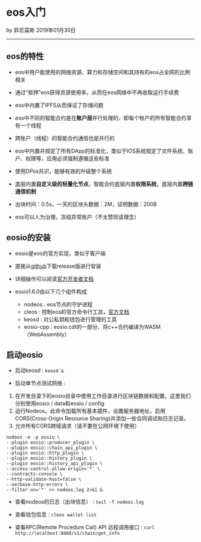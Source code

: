 

# eos入门

by 菲尼莫斯 2019年01月30日

---

## eos的特性

* eos中用户能使用的网络资源、算力和存储空间和其持有的eos占全网的比例相关

* 通过“抵押”eos获得资源使用率，从而在eos网络中不再收取运行手续费

* eos中内置了IPFS从而保证了存储问题

* eos中不同的智能合约是在**账户层**并行处理的，即每个账户的所有智能合约享有一个线程

* 跨账户（线程）的智能合约通信也是并行的

* eos中内置并规定了所有DApp的标准化，类似于IOS系统规定了文件系统、账户、权限等，应用必须强制遵循这些标准

* 使用DPos共识，能够有效的升级整个系统

* 底层内置**自定义级的轻量化节点**，智能合约底层内置**权限系统**，底层内置**跨链通信机制**

* 出块时间：0.5s，一天的区块头数据：2M，证明数据：200B

* eos可以人为治理，冻结异常账户（不太赞同该理念）

## eosio的安装

* eosio是eos的官方实现，类似于客户端

* 直接从[github](https://github.com/EOSIO/eos)下载release版进行安装

* 详细操作可以阅读[官方开发者文档](https://developers.eos.io/eosio-home/docs/)

* eosio1.6.0由以下几个组件构成
    * nodeos : eos节点的守护进程
    * cleos : 控制eos的官方命令行工具，[官方文档](https://developers.eos.io/eosio-cleos/docs)
    * keosd : 对公私钥和钱包进行管理的工具
    * eosio-cpp : eosio.cdt的一部分，将c++合约编译为WASM（WebAssembly）

## 启动eosio

* 启动keosd : `keosd &`

* 启动单节点测试网络 :
1. 在开发目录下的eosio目录中使用工作目录进行区块链数据和配置。这里我们分别使用eosio / data和eosio / config
2. 运行Nodeos。此命令加载所有基本插件，设置服务器地址，启用CORS(Cross-Origin Resource Sharing)并添加一些合同调试和日志记录。
3. 允许所有CORS跨域请求（请不要在公网环境下使用）

```shell
nodeos -e -p eosio \
--plugin eosio::producer_plugin \
--plugin eosio::chain_api_plugin \
--plugin eosio::http_plugin \
--plugin eosio::history_plugin \
--plugin eosio::history_api_plugin \
--access-control-allow-origin='*' \
--contracts-console \
--http-validate-host=false \
--verbose-http-errors \
--filter-on='*' >> nodeos.log 2>&1 &
```

* 查看nodeos的日志（出块信息） :  `tail -f nodeos.log`

* 查看钱包信息 : `cleos wallet list`

* 查看RPC(Remote Procedure Call) API 远程调用接口 : `curl http://localhost:8888/v1/chain/get_info`


